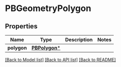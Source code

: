 # PBGeometryPolygon

## Properties
Name | Type | Description | Notes
------------ | ------------- | ------------- | -------------
**polygon** | [**PBPolygon***](PBPolygon.md) |  | 

[[Back to Model list]](../README.md#documentation-for-models) [[Back to API list]](../README.md#documentation-for-api-endpoints) [[Back to README]](../README.md)


